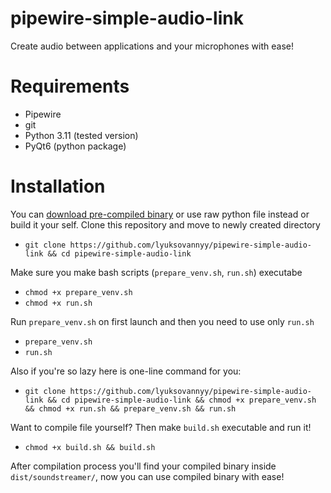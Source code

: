 # pipewire-simple-audio-link
Create audio between applications and your microphones with ease!

# Requirements
- Pipewire
- git
- Python 3.11 (tested version)
- PyQt6 (python package)

# Installation
You can [download pre-compiled binary](https://github.com/lyuksovannyy/pipewire-simple-audio-link/releases) or use raw python file instead or build it your self.
Clone this repository and move to newly created directory

- `git clone https://github.com/lyuksovannyy/pipewire-simple-audio-link && cd pipewire-simple-audio-link`

Make sure you make bash scripts (`prepare_venv.sh`, `run.sh`) executabe
- `chmod +x prepare_venv.sh`
- `chmod +x run.sh`

Run `prepare_venv.sh` on first launch and then you need to use only `run.sh`
- `prepare_venv.sh`
- `run.sh`

Also if you're so lazy here is one-line command for you:
- `git clone https://github.com/lyuksovannyy/pipewire-simple-audio-link && cd pipewire-simple-audio-link && chmod +x prepare_venv.sh && chmod +x run.sh && prepare_venv.sh && run.sh`

Want to compile file yourself? Then make `build.sh` executable and run it!
- `chmod +x build.sh && build.sh`

After compilation process you'll find your compiled binary inside `dist/soundstreamer/`,
now you can use compiled binary with ease!
